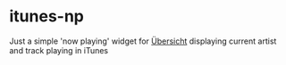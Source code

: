 # itunes-np
Just a simple 'now playing' widget for [Übersicht](https://github.com/felixhageloh/uebersicht) displaying current artist and track playing in iTunes
